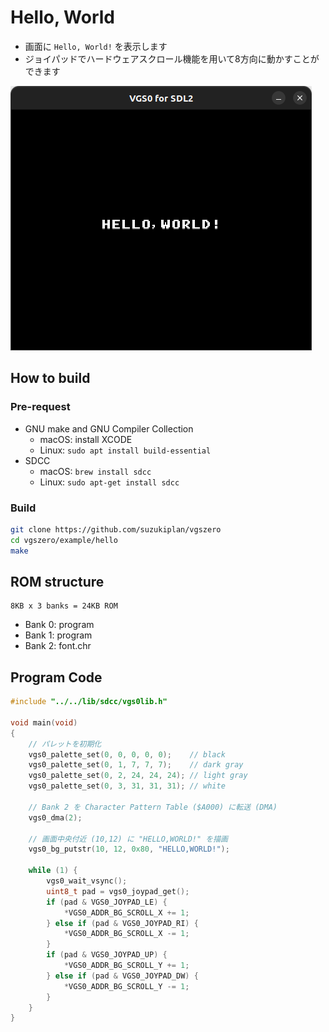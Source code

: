 # Hello, World

- 画面に `Hello, World!` を表示します
- ジョイパッドでハードウェアスクロール機能を用いて8方向に動かすことができます

![preview](preview.png)

## How to build

### Pre-request

- GNU make and GNU Compiler Collection
  - macOS: install XCODE
  - Linux: `sudo apt install build-essential`
- SDCC
  - macOS: `brew install sdcc`
  - Linux: `sudo apt-get install sdcc`

### Build

```zsh
git clone https://github.com/suzukiplan/vgszero
cd vgszero/example/hello
make
```

## ROM structure

```
8KB x 3 banks = 24KB ROM
```

- Bank 0: program
- Bank 1: program
- Bank 2: font.chr

## Program Code

```c
#include "../../lib/sdcc/vgs0lib.h"

void main(void)
{
    // パレットを初期化
    vgs0_palette_set(0, 0, 0, 0, 0);    // black
    vgs0_palette_set(0, 1, 7, 7, 7);    // dark gray
    vgs0_palette_set(0, 2, 24, 24, 24); // light gray
    vgs0_palette_set(0, 3, 31, 31, 31); // white

    // Bank 2 を Character Pattern Table ($A000) に転送 (DMA)
    vgs0_dma(2);

    // 画面中央付近 (10,12) に "HELLO,WORLD!" を描画
    vgs0_bg_putstr(10, 12, 0x80, "HELLO,WORLD!");

    while (1) {
        vgs0_wait_vsync();
        uint8_t pad = vgs0_joypad_get();
        if (pad & VGS0_JOYPAD_LE) {
            *VGS0_ADDR_BG_SCROLL_X += 1;
        } else if (pad & VGS0_JOYPAD_RI) {
            *VGS0_ADDR_BG_SCROLL_X -= 1;
        }
        if (pad & VGS0_JOYPAD_UP) {
            *VGS0_ADDR_BG_SCROLL_Y += 1;
        } else if (pad & VGS0_JOYPAD_DW) {
            *VGS0_ADDR_BG_SCROLL_Y -= 1;
        }
    }
}
```

